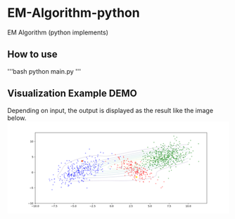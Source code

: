 # EM-Algorithm-python

EM Algorithm (python implements)

## How to use

'''bash
python main.py
'''

## Visualization Example DEMO

Depending on input, the output is displayed as the result like the image below.
![result](https://github.com/s0t00524/EM-Algorithm-python/blob/master/gmm_em.gif)
